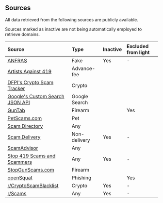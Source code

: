 ## Sources
All data retrieved from the following sources are publicly available.

Sources marked as inactive are not being automatically employed to retrieve domains.

Source | Type | Inactive | Excluded from light
:--- |:--- |:--- |:---
[ANFRAS](https://anfras.com/fakeshops/) | Fake | Yes | -
[Artists Against 419](https://db.aa419.org/fakebankslist.php) | Advance-fee | |
[DFPI's Crypto Scam Tracker](https://dfpi.ca.gov/crypto-scams/) | Crypto | |
[Google's Custom Search JSON API](https://developers.google.com/custom-search/v1/introduction) | Google Search | |
[GunTab](https://www.guntab.com/scam-websites) | Firearm | | Yes
[PetScams.com](https://petscams.com/) | Pet | |
[Scam Directory](https://scam.directory/) | Any | |
[Scam.Delivery](https://scam.delivery/) | Non-delivery | Yes | -
[ScamAdvisor](https://www.scamadviser.com/) | Any | |
[Stop 419 Scams and Scammers](https://www.stop419scams.com/) | Any | Yes | -
[StopGunScams.com](https://stopgunscams.com/) | Firearm | |
[openSquat](https://github.com/atenreiro/opensquat) | Phishing | | Yes
[r/CryptoScamBlacklist](https://www.reddit.com/r/CryptoScamBlacklist/) | Crypto | Yes | -
[r/Scams](https://www.reddit.com/r/Scams/) | Any | Yes | -
